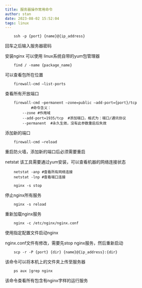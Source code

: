 ```yaml
---
title: 服务器操作常用命令
author: stan
date: 2023-08-02 15:52:04
tags: linux
---
```


```shell
 	ssh -p {port} {name}@{ip_address}
```
回车之后输入服务器密码

安装nginx 可以使用 linux系统自带的yum包管理器

```shell
	find / -name {package_name}
```
可以查看包所在位置


```shell
 	firewall-cmd —list-ports
``` 
查看所有开放端口


```shell
	firewall-cmd —permanent —zone=public —add-port={port}/tcp 
			#命令含义：
    	--zone #作用域
    	--add-port=1935/tcp  #添加端口，格式为：端口/通讯协议
    	--permanent  #永久生效，没有此参数重启后失效
```
添加新的端口

```shell
	firewall-cmd —reload
```
重启防火墙，添加新的端口后必须需要重启


netstat 该工具需要通过yum安装，可以查看机器的网络连接状态


```shell
	netstat -anp #查看所有网络连接 
	netstat -lnp #查看端口连接
```

```shell
	nginx -s stop
```
停止nginx所有服务

```shell
	nginx -s reload
```
重新加载nginx服务

```shell
	nginx -c /etc/nginx/nginx.conf
```
使用指定配置文件启动nginx


nginx.conf文件有修改，需要先stop nginx服务，然后重新启动


```shell
 	scp -r -P {port} {dir} {name}@{ip_address}:{dir}
```
该命令可以将本机上的文件夹上传至服务器


```shell
	ps aux |grep nginx
```
该命令查看所有包含有nginx字样的运行服务